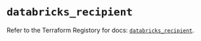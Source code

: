 # `databricks_recipient`

Refer to the Terraform Registory for docs: [`databricks_recipient`](https://registry.terraform.io/providers/databricks/databricks/1.24.0/docs/resources/recipient).
